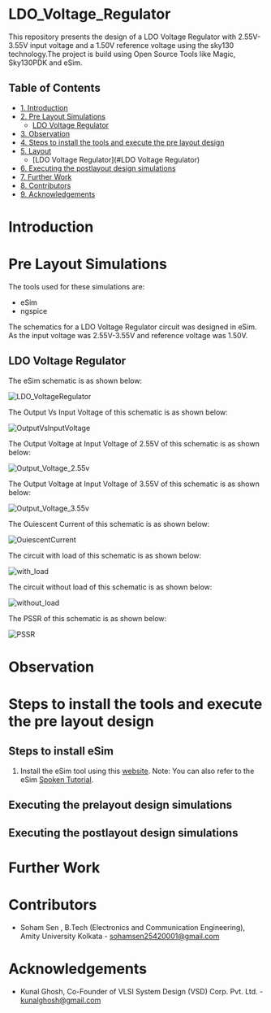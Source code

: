 # LDO_Voltage_Regulator
This repository presents the design of a LDO Voltage Regulator with 2.55V-3.55V input voltage and a 1.50V reference voltage using the sky130 technology.The project is build using Open Source Tools like Magic, Sky130PDK and eSim.
## Table of Contents ##

- [1. Introduction](#introduction)
- [2. Pre Layout Simulations](#pre-layout-simulations)
  * [LDO Voltage Regulator](#LDO-Voltage-Regulator)
- [3. Observation](#observation)
- [4. Steps to install the tools and execute the pre layout design](#steps-to-install-the-tools-and-execute-the-pre-layout-design) 
- [5. Layout](#layout)
  * [LDO Voltage Regulator](#LDO Voltage Regulator)
- [6. Executing the postlayout design simulations](#executing-the-postlayout-design-simulations)
- [7. Further Work](#further-work)
- [8. Contributors](#contributors)
- [9. Acknowledgements](#acknowledgements)


# Introduction



# Pre Layout Simulations

The tools used for these simulations are:
* eSim
* ngspice

The schematics for a LDO Voltage Regulator circuit was designed in eSim. As the input voltage was 2.55V-3.55V and reference voltage was 1.50V.

## LDO Voltage Regulator
The eSim schematic is as shown below:

![LDO_VoltageRegulator](https://github.com/S-O-H-A-M/LDO_VoltageRegulator/blob/main/Schematics/screenshot/Schematic_Screenshot.PNG)

The Output Vs Input Voltage of this schematic is as shown below:

![OutputVsInputVoltage](https://github.com/S-O-H-A-M/LDO_VoltageRegulator/blob/main/Pre%20Layout%20Simulations/screenshots/OutputVsInputVoltage_avsdvr_3v05.PNG)

The Output Voltage at Input Voltage of 2.55V of this schematic is as shown below:

![Output_Voltage_2.55v](https://github.com/S-O-H-A-M/LDO_VoltageRegulator/blob/main/Pre%20Layout%20Simulations/screenshots/Output_Voltage_2.55v_avsdvr_3v05.PNG)

The Output Voltage at Input Voltage of 3.55V of this schematic is as shown below:

![Output_Voltage_3.55v](https://github.com/S-O-H-A-M/LDO_VoltageRegulator/blob/main/Pre%20Layout%20Simulations/screenshots/Output_Voltage_3.55v_avsdvr_3v05.PNG)

The Ouiescent Current of this schematic is as shown below:

![OuiescentCurrent](https://github.com/S-O-H-A-M/LDO_VoltageRegulator/blob/main/Pre%20Layout%20Simulations/screenshots/current_avsdvr_3v05.PNG)


The circuit with load of this schematic is as shown below:

![with_load](https://github.com/S-O-H-A-M/LDO_VoltageRegulator/blob/main/Pre%20Layout%20Simulations/screenshots/with_load_avsdvr_3v05.PNG)

The circuit without load of this schematic is as shown below:

![without_load](https://github.com/S-O-H-A-M/LDO_VoltageRegulator/blob/main/Pre%20Layout%20Simulations/screenshots/without_load_avsdvr_3v05.PNG)

The PSSR of this schematic is as shown below:

![PSSR](https://github.com/S-O-H-A-M/LDO_VoltageRegulator/blob/main/Pre%20Layout%20Simulations/screenshots/PSSR_avsdvr_3v05.PNG)


# Observation



# Steps to install the tools and execute the pre layout design
## Steps to install eSim
1. Install the eSim tool using this [website](https://esim.fossee.in/downloads). Note: You can also refer to the eSim [Spoken Tutorial](https://spoken-tutorial.org/tutorial-search/?search_foss=eSim).


## Executing the prelayout design simulations


## Executing the postlayout design simulations


# Further Work


# Contributors

* Soham Sen , B.Tech (Electronics and Communication Engineering), Amity University Kolkata - sohamsen25420001@gmail.com

# Acknowledgements

 * Kunal Ghosh, Co-Founder of VLSI System Design (VSD) Corp. Pvt. Ltd. - kunalghosh@gmail.com

